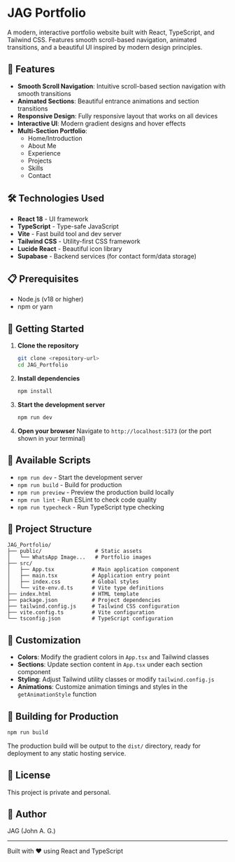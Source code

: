 # JAG Portfolio

A modern, interactive portfolio website built with React, TypeScript, and Tailwind CSS. Features smooth scroll-based navigation, animated transitions, and a beautiful UI inspired by modern design principles.

## 🌟 Features

- **Smooth Scroll Navigation**: Intuitive scroll-based section navigation with smooth transitions
- **Animated Sections**: Beautiful entrance animations and section transitions
- **Responsive Design**: Fully responsive layout that works on all devices
- **Interactive UI**: Modern gradient designs and hover effects
- **Multi-Section Portfolio**: 
  - Home/Introduction
  - About Me
  - Experience
  - Projects
  - Skills
  - Contact

## 🛠️ Technologies Used

- **React 18** - UI framework
- **TypeScript** - Type-safe JavaScript
- **Vite** - Fast build tool and dev server
- **Tailwind CSS** - Utility-first CSS framework
- **Lucide React** - Beautiful icon library
- **Supabase** - Backend services (for contact form/data storage)

## 📋 Prerequisites

- Node.js (v18 or higher)
- npm or yarn

## 🚀 Getting Started

1. **Clone the repository**
   ```bash
   git clone <repository-url>
   cd JAG_Portfolio
   ```

2. **Install dependencies**
   ```bash
   npm install
   ```

3. **Start the development server**
   ```bash
   npm run dev
   ```

4. **Open your browser**
   Navigate to `http://localhost:5173` (or the port shown in your terminal)

## 📜 Available Scripts

- `npm run dev` - Start the development server
- `npm run build` - Build for production
- `npm run preview` - Preview the production build locally
- `npm run lint` - Run ESLint to check code quality
- `npm run typecheck` - Run TypeScript type checking

## 📁 Project Structure

```
JAG_Portfolio/
├── public/                 # Static assets
│   └── WhatsApp Image...   # Portfolio images
├── src/
│   ├── App.tsx            # Main application component
│   ├── main.tsx           # Application entry point
│   ├── index.css          # Global styles
│   └── vite-env.d.ts      # Vite type definitions
├── index.html             # HTML template
├── package.json           # Project dependencies
├── tailwind.config.js     # Tailwind CSS configuration
├── vite.config.ts         # Vite configuration
└── tsconfig.json          # TypeScript configuration
```

## 🎨 Customization

- **Colors**: Modify the gradient colors in `App.tsx` and Tailwind classes
- **Sections**: Update section content in `App.tsx` under each section component
- **Styling**: Adjust Tailwind utility classes or modify `tailwind.config.js`
- **Animations**: Customize animation timings and styles in the `getAnimationStyle` function

## 🚢 Building for Production

```bash
npm run build
```

The production build will be output to the `dist/` directory, ready for deployment to any static hosting service.

## 📝 License

This project is private and personal.

## 👤 Author

JAG (John A. G.)

---

Built with ❤️ using React and TypeScript
